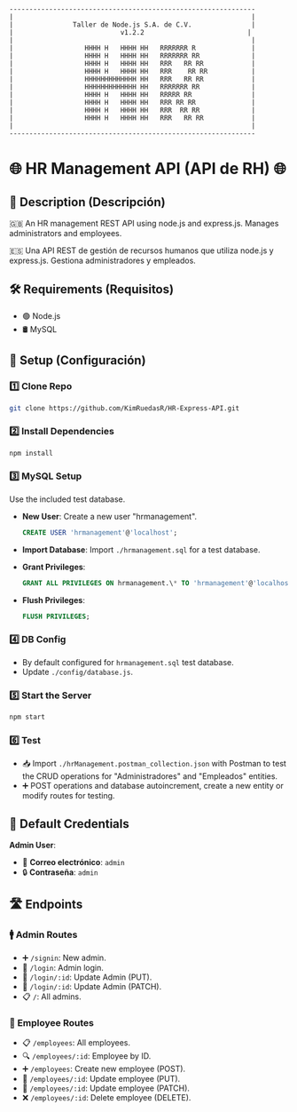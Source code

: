 ```
--------------------------------------------------------------
|                                                            |
|               Taller de Node.js S.A. de C.V.               |
|                           v1.2.2                          |
|                                                            |
|                  HHHH H   HHHH HH   RRRRRRR R              |
|                  HHHH H   HHHH HH   RRRRRRR RR             |
|                  HHHH H   HHHH HH   RRR   RR RR            |
|                  HHHH H   HHHH HH   RRR    RR RR           |
|                  HHHHHHHHHHHHH HH   RRR   RR RR            |
|                  HHHHHHHHHHHHH HH   RRRRRRR RR             |
|                  HHHH H   HHHH HH   RRRRR RR               |
|                  HHHH H   HHHH HH   RRR RR RR              |
|                  HHHH H   HHHH HH   RRR  RR RR             |
|                  HHHH H   HHHH HH   RRR   RR RR            |
|                                                            |
--------------------------------------------------------------
```

# 🌐 HR Management API (API de RH) 🌐

## 📝 Description (Descripción)

🇬🇧 An HR management REST API using node.js and express.js. Manages administrators and employees.

🇪🇸 Una API REST de gestión de recursos humanos que utiliza node.js y express.js. Gestiona administradores y empleados.

## 🛠 Requirements (Requisitos)

- 🟢 Node.js
- 🛢 MySQL

## 🚀 Setup (Configuración)

### 1️⃣ Clone Repo

```bash
git clone https://github.com/KimRuedasR/HR-Express-API.git
```

### 2️⃣ Install Dependencies

```bash
npm install
```

### 3️⃣ MySQL Setup

Use the included test database.

- **New User**: Create a new user "hrmanagement".

  ```sql
  CREATE USER 'hrmanagement'@'localhost';
  ```

- **Import Database**: Import `./hrmanagement.sql` for a test database.

- **Grant Privileges**:

  ```sql
  GRANT ALL PRIVILEGES ON hrmanagement.\* TO 'hrmanagement'@'localhost';
  ```

- **Flush Privileges**:

  ```sql
  FLUSH PRIVILEGES;
  ```

### 4️⃣ DB Config

- By default configured for `hrmanagement.sql` test database.
- Update `./config/database.js`.

### 5️⃣ Start the Server

```bash
npm start
```

### 6️⃣ Test

- 📥 Import `./hrManagement.postman_collection.json` with Postman to test the CRUD operations for "Administradores" and "Empleados" entities.
- ➕ POST operations and database autoincrement, create a new entity or modify routes for testing.

## 🔐 Default Credentials

**Admin User**:

- 📧 **Correo electrónico**: `admin`
- 🔒 **Contraseña**: `admin`

## 🛣 Endpoints

### 🚹 Admin Routes

- ➕ `/signin`: New admin.
- 🔐 `/login`: Admin login.
- 🔄 `/login/:id`: Update Admin (PUT).
- 📝 `/login/:id`: Update Admin (PATCH).
- 📋 `/`: All admins.

### 👥 Employee Routes

- 📋 `/employees`: All employees.
- 🔍 `/employees/:id`: Employee by ID.
- ➕ `/employees`: Create new employee (POST).
- 🔄 `/employees/:id`: Update employee (PUT).
- 📝 `/employees/:id`: Update employee (PATCH).
- ❌ `/employees/:id`: Delete employee (DELETE).

